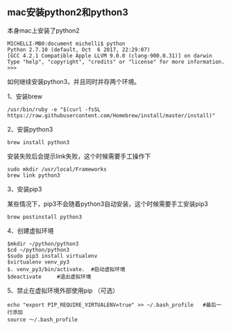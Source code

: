 ## mac安装python2和python3

本身mac上安装了python2

```shell
MICHELLI-MB0:document michelli$ python
Python 2.7.10 (default, Oct  6 2017, 22:29:07)
[GCC 4.2.1 Compatible Apple LLVM 9.0.0 (clang-900.0.31)] on darwin
Type "help", "copyright", "credits" or "license" for more information.
>>>
```

如何继续安装python3，并且同时并存两个环境。

1、安装brew

```shell
/usr/bin/ruby -e "$(curl -fsSL https://raw.githubusercontent.com/Homebrew/install/master/install)"
```

2、安装python3

````
brew install python3
````

安装失败后会提示link失败，这个时候需要手工操作下

````shell
sudo mkdir /usr/local/Frameworks
brew link python3
````

3、安装pip3

某些情况下，pip3不会随着python3自动安装，这个时候需要手工安装pip3

```shell
brew postinstall python3
```

4、创建虚拟环境

```
$mkdir ~/python/python3
$cd ~/python/python3
$sudo pip3 install virtualenv
$virtualenv venv_py3
$. venv_py3/bin/activate.  #启动虚拟环境
$deactivate     #退出虚拟环境
```

5、禁止在虚拟环境外部使用pip （可选）

```
echo "export PIP_REQUIRE_VIRTUALENV=true" >> ~/.bash_profile   #最后一行添加
source ～/.bash_profile
```

